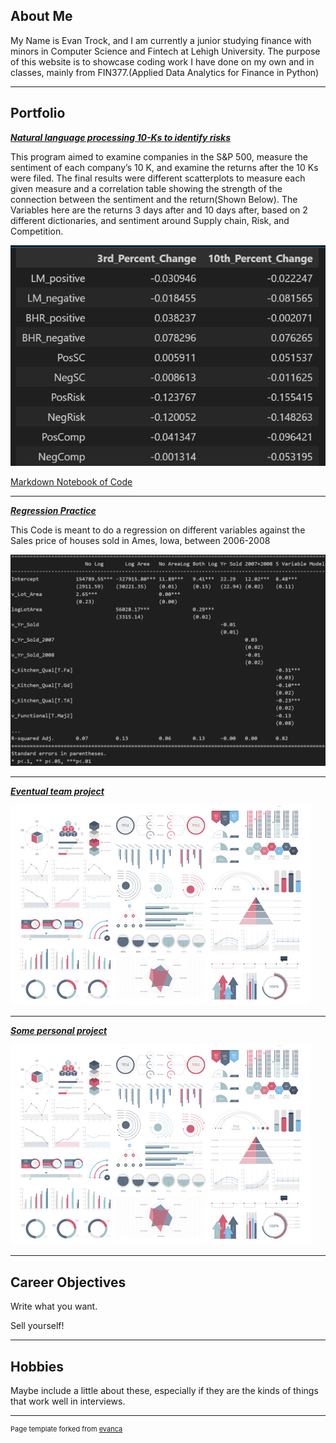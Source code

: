 ## About Me

My Name is Evan Trock, and I am currently a junior studying finance with minors in Computer Science and Fintech at Lehigh University. The purpose of this website is to showcase coding work I have done on my own and in classes, mainly from FIN377.(Applied Data Analytics for Finance in Python)

---

## Portfolio

<!-- You can link to other websites, PDFs in this repo, and other pages in this repo -->

_**[Natural language processing 10-Ks to identify risks](Report/report.md)**_

This program aimed to examine companies in the S&P 500, measure the sentiment of each company’s 10 K, and examine the returns after the 10 Ks were filed. The final results were different scatterplots to measure each given measure and a correlation table showing the strength of the connection between the sentiment and the return(Shown Below). The Variables here are the returns 3 days after and 10 days after, based on 2 different dictionaries, and sentiment around Supply chain, Risk, and Competition.

<img src="Report/image.png?raw=true"/>

[Markdown Notebook of Code](Report/build_sample.md)

---

_**[Regression Practice](regression/regression.md)**_

This Code is meant to do a regression on different variables against the Sales price of houses sold in Ames, Iowa, between 2006-2008

<img src="images/image.png?raw=true"/>

---

_**[Eventual team project](https://donbowen.github.io/teamproject/)**_

<img src="images/dummy_thumbnail.jpg?raw=true"/>

---

_**[Some personal project](/pdf/sample_presentation.pdf)**_

<img src="images/dummy_thumbnail.jpg?raw=true"/>

---

## Career Objectives

Write what you want. 

Sell yourself!

---

## Hobbies

Maybe include a little about these, especially if they are the kinds of things that work well in interviews.

---
<p style="font-size:11px">Page template forked from <a href="https://github.com/evanca/quick-portfolio">evanca</a></p>
<!-- Remove above link if you don't want to attibute -->
